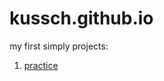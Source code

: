 # kussch.github.io
my first simply projects:
1. [practice](https://kussch.github.io/practice/ "Тренировка по адаптивности элементов при масштабировании")

